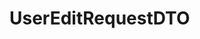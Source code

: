 #  UserEditRequestDTO

<api-schema openapi-path="../../api/backend_flashpomo-openapi.yaml" name="UserEditRequestDTO"/>